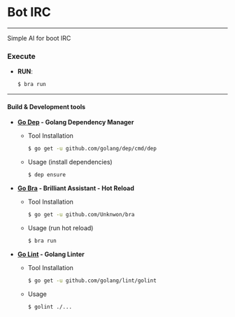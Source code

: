 # Bot IRC 
---
Simple AI for boot IRC

### Execute  

- **RUN**:
    ```bash
    $ bra run
    ```
 
---
#### Build & Development tools

- **[Go Dep](https://github.com/tools/godep) - Golang Dependency Manager**

    - Tool Installation
        ```bash    
        $ go get -u github.com/golang/dep/cmd/dep
        ```

    - Usage (install dependencies)            
        ```bash
        $ dep ensure
        ```


- **[Go Bra](https://github.com/Unknwon/bra) - Brilliant Assistant - Hot Reload** 
    
    - Tool Installation
        ```bash   
        $ go get -u github.com/Unknwon/bra
        ```
        
    - Usage (run hot reload)
        ```bash
        $ bra run
        ```

- **[Go Lint](https://github.com/golang/lint/golint) - Golang Linter**
    
    - Tool Installation
        ```bash
        $ go get -u github.com/golang/lint/golint
        ```
        
    - Usage
        ```bash
        $ golint ./...
        ```
           
